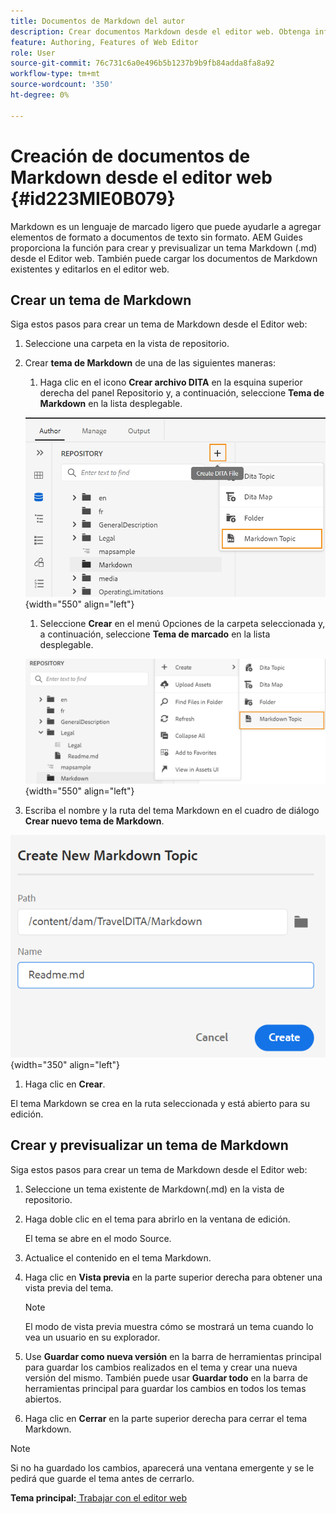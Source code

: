 ```yaml
---
title: Documentos de Markdown del autor
description: Crear documentos Markdown desde el editor web. Obtenga información sobre cómo crear y previsualizar un tema de Markdown en AEM Guides.
feature: Authoring, Features of Web Editor
role: User
source-git-commit: 76c731c6a0e496b5b1237b9b9fb84adda8fa8a92
workflow-type: tm+mt
source-wordcount: '350'
ht-degree: 0%

---
```


# Creación de documentos de Markdown desde el editor web {#id223MIE0B079}

Markdown es un lenguaje de marcado ligero que puede ayudarle a agregar elementos de formato a documentos de texto sin formato. AEM Guides proporciona la función para crear y previsualizar un tema Markdown \(.md\) desde el Editor web. También puede cargar los documentos de Markdown existentes y editarlos en el editor web.

## Crear un tema de Markdown

Siga estos pasos para crear un tema de Markdown desde el Editor web:

1. Seleccione una carpeta en la vista de repositorio.
1. Crear **tema de Markdown** de una de las siguientes maneras:
   1. Haga clic en el icono **Crear archivo DITA** en la esquina superior derecha del panel Repositorio y, a continuación, seleccione **Tema de Markdown** en la lista desplegable.

   ![](images/create-markdown-dita-topic.png){width="550" align="left"}

   1. Seleccione **Crear** en el menú Opciones de la carpeta seleccionada y, a continuación, seleccione **Tema de marcado** en la lista desplegable.

   ![](images/create-markdown-options-menu.png){width="550" align="left"}

1. Escriba el nombre y la ruta del tema Markdown en el cuadro de diálogo **Crear nuevo tema de Markdown**.

![](images/create-markdown-dialog.png){width="350" align="left"}

1. Haga clic en **Crear**.

El tema Markdown se crea en la ruta seleccionada y está abierto para su edición.

## Crear y previsualizar un tema de Markdown

Siga estos pasos para crear un tema de Markdown desde el Editor web:

1. Seleccione un tema existente de Markdown\(.md\) en la vista de repositorio.
1. Haga doble clic en el tema para abrirlo en la ventana de edición.

   El tema se abre en el modo Source.

1. Actualice el contenido en el tema Markdown.
1. Haga clic en **Vista previa** en la parte superior derecha para obtener una vista previa del tema.

   >[!NOTE]
   >
   > El modo de vista previa muestra cómo se mostrará un tema cuando lo vea un usuario en su explorador.

1. Use **Guardar como nueva versión** en la barra de herramientas principal para guardar los cambios realizados en el tema y crear una nueva versión del mismo. También puede usar **Guardar todo** en la barra de herramientas principal para guardar los cambios en todos los temas abiertos.

1. Haga clic en **Cerrar** en la parte superior derecha para cerrar el tema Markdown.

>[!NOTE]
>
> Si no ha guardado los cambios, aparecerá una ventana emergente y se le pedirá que guarde el tema antes de cerrarlo.

**Tema principal:**[ Trabajar con el editor web](web-editor.md)
